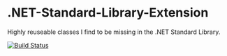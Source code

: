 # .NET-Standard-Library-Extension
Highly reuseable classes I find to be missing in the .NET Standard Library.

[![Build Status](https://travis-ci.org/cholewa1992/.NET-Standard-Library-Extension.svg?branch=master)](https://travis-ci.org/cholewa1992/.NET-Standard-Library-Extension)
